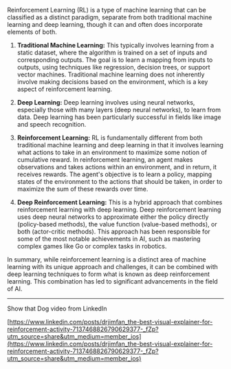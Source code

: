 Reinforcement Learning (RL) is a type of machine learning that can be classified as a distinct paradigm, separate from both traditional machine learning and deep learning, though it can and often does incorporate elements of both.

1. **Traditional Machine Learning:** This typically involves learning from a static dataset, where the algorithm is trained on a set of inputs and corresponding outputs. The goal is to learn a mapping from inputs to outputs, using techniques like regression, decision trees, or support vector machines. Traditional machine learning does not inherently involve making decisions based on the environment, which is a key aspect of reinforcement learning.

2. **Deep Learning:** Deep learning involves using neural networks, especially those with many layers (deep neural networks), to learn from data. Deep learning has been particularly successful in fields like image and speech recognition.

3. **Reinforcement Learning:** RL is fundamentally different from both traditional machine learning and deep learning in that it involves learning what actions to take in an environment to maximize some notion of cumulative reward. In reinforcement learning, an agent makes observations and takes actions within an environment, and in return, it receives rewards. The agent's objective is to learn a policy, mapping states of the environment to the actions that should be taken, in order to maximize the sum of these rewards over time.

4. **Deep Reinforcement Learning:** This is a hybrid approach that combines reinforcement learning with deep learning. Deep reinforcement learning uses deep neural networks to approximate either the policy directly (policy-based methods), the value function (value-based methods), or both (actor-critic methods). This approach has been responsible for some of the most notable achievements in AI, such as mastering complex games like Go or complex tasks in robotics.

In summary, while reinforcement learning is a distinct area of machine learning with its unique approach and challenges, it can be combined with deep learning techniques to form what is known as deep reinforcement learning. This combination has led to significant advancements in the field of AI.

---

Show that Dog video from LinkedIn

[https://www.linkedin.com/posts/drjimfan_the-best-visual-explainer-for-reinforcement-activity-7137468826790629377-_fZp?utm_source=share&utm_medium=member_ios](https://www.linkedin.com/posts/drjimfan_the-best-visual-explainer-for-reinforcement-activity-7137468826790629377-_fZp?utm_source=share&utm_medium=member_ios)